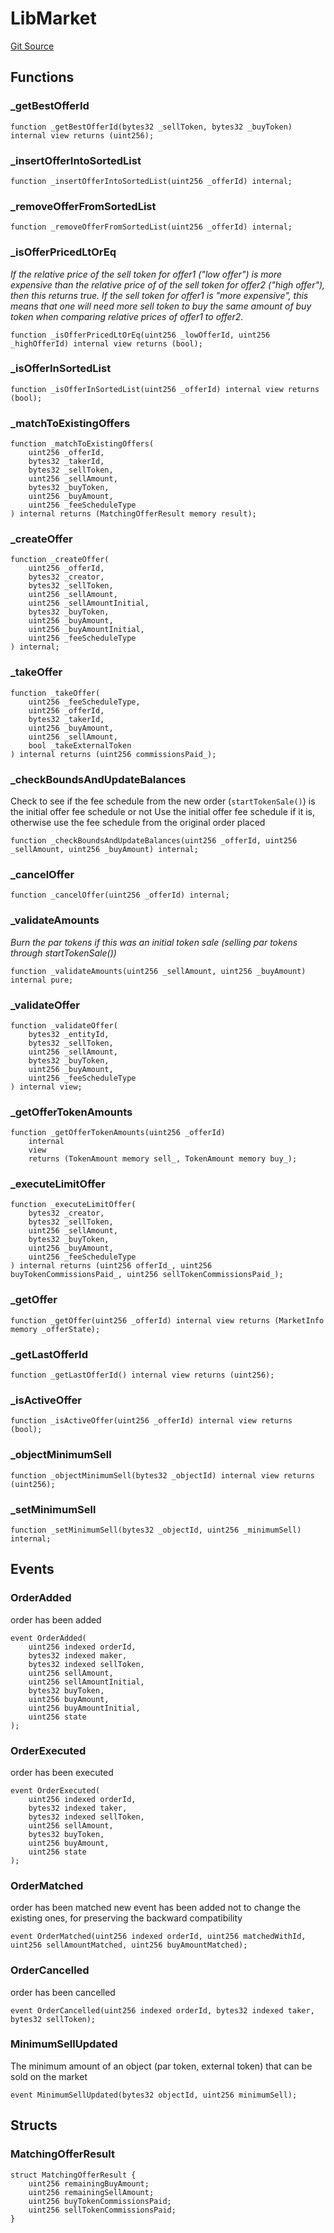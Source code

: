 # LibMarket
[Git Source](https://github.com/nayms/contracts-v3/blob/ea2c06f70609c813d27d424e0330651d3c634d21/src/libs/LibMarket.sol)


## Functions
### _getBestOfferId


```solidity
function _getBestOfferId(bytes32 _sellToken, bytes32 _buyToken) internal view returns (uint256);
```

### _insertOfferIntoSortedList


```solidity
function _insertOfferIntoSortedList(uint256 _offerId) internal;
```

### _removeOfferFromSortedList


```solidity
function _removeOfferFromSortedList(uint256 _offerId) internal;
```

### _isOfferPricedLtOrEq

*If the relative price of the sell token for offer1 ("low offer") is more expensive than the relative price of of the sell token for offer2 ("high offer"), then this returns true.
If the sell token for offer1 is "more expensive", this means that one will need more sell token to buy the same amount of buy token when comparing relative prices of offer1 to offer2.*


```solidity
function _isOfferPricedLtOrEq(uint256 _lowOfferId, uint256 _highOfferId) internal view returns (bool);
```

### _isOfferInSortedList


```solidity
function _isOfferInSortedList(uint256 _offerId) internal view returns (bool);
```

### _matchToExistingOffers


```solidity
function _matchToExistingOffers(
    uint256 _offerId,
    bytes32 _takerId,
    bytes32 _sellToken,
    uint256 _sellAmount,
    bytes32 _buyToken,
    uint256 _buyAmount,
    uint256 _feeScheduleType
) internal returns (MatchingOfferResult memory result);
```

### _createOffer


```solidity
function _createOffer(
    uint256 _offerId,
    bytes32 _creator,
    bytes32 _sellToken,
    uint256 _sellAmount,
    uint256 _sellAmountInitial,
    bytes32 _buyToken,
    uint256 _buyAmount,
    uint256 _buyAmountInitial,
    uint256 _feeScheduleType
) internal;
```

### _takeOffer


```solidity
function _takeOffer(
    uint256 _feeScheduleType,
    uint256 _offerId,
    bytes32 _takerId,
    uint256 _buyAmount,
    uint256 _sellAmount,
    bool _takeExternalToken
) internal returns (uint256 commissionsPaid_);
```

### _checkBoundsAndUpdateBalances

Check to see if the fee schedule from the new order (`startTokenSale()`) is the initial offer fee schedule or not
Use the initial offer fee schedule if it is, otherwise use the fee schedule from the original order placed


```solidity
function _checkBoundsAndUpdateBalances(uint256 _offerId, uint256 _sellAmount, uint256 _buyAmount) internal;
```

### _cancelOffer


```solidity
function _cancelOffer(uint256 _offerId) internal;
```

### _validateAmounts

*Burn the par tokens if this was an initial token sale (selling par tokens through startTokenSale())*


```solidity
function _validateAmounts(uint256 _sellAmount, uint256 _buyAmount) internal pure;
```

### _validateOffer


```solidity
function _validateOffer(
    bytes32 _entityId,
    bytes32 _sellToken,
    uint256 _sellAmount,
    bytes32 _buyToken,
    uint256 _buyAmount,
    uint256 _feeScheduleType
) internal view;
```

### _getOfferTokenAmounts


```solidity
function _getOfferTokenAmounts(uint256 _offerId)
    internal
    view
    returns (TokenAmount memory sell_, TokenAmount memory buy_);
```

### _executeLimitOffer


```solidity
function _executeLimitOffer(
    bytes32 _creator,
    bytes32 _sellToken,
    uint256 _sellAmount,
    bytes32 _buyToken,
    uint256 _buyAmount,
    uint256 _feeScheduleType
) internal returns (uint256 offerId_, uint256 buyTokenCommissionsPaid_, uint256 sellTokenCommissionsPaid_);
```

### _getOffer


```solidity
function _getOffer(uint256 _offerId) internal view returns (MarketInfo memory _offerState);
```

### _getLastOfferId


```solidity
function _getLastOfferId() internal view returns (uint256);
```

### _isActiveOffer


```solidity
function _isActiveOffer(uint256 _offerId) internal view returns (bool);
```

### _objectMinimumSell


```solidity
function _objectMinimumSell(bytes32 _objectId) internal view returns (uint256);
```

### _setMinimumSell


```solidity
function _setMinimumSell(bytes32 _objectId, uint256 _minimumSell) internal;
```

## Events
### OrderAdded
order has been added


```solidity
event OrderAdded(
    uint256 indexed orderId,
    bytes32 indexed maker,
    bytes32 indexed sellToken,
    uint256 sellAmount,
    uint256 sellAmountInitial,
    bytes32 buyToken,
    uint256 buyAmount,
    uint256 buyAmountInitial,
    uint256 state
);
```

### OrderExecuted
order has been executed


```solidity
event OrderExecuted(
    uint256 indexed orderId,
    bytes32 indexed taker,
    bytes32 indexed sellToken,
    uint256 sellAmount,
    bytes32 buyToken,
    uint256 buyAmount,
    uint256 state
);
```

### OrderMatched
order has been matched
new event has been added not to change the existing ones, for preserving the backward compatibility


```solidity
event OrderMatched(uint256 indexed orderId, uint256 matchedWithId, uint256 sellAmountMatched, uint256 buyAmountMatched);
```

### OrderCancelled
order has been cancelled


```solidity
event OrderCancelled(uint256 indexed orderId, bytes32 indexed taker, bytes32 sellToken);
```

### MinimumSellUpdated
The minimum amount of an object (par token, external token) that can be sold on the market


```solidity
event MinimumSellUpdated(bytes32 objectId, uint256 minimumSell);
```

## Structs
### MatchingOfferResult

```solidity
struct MatchingOfferResult {
    uint256 remainingBuyAmount;
    uint256 remainingSellAmount;
    uint256 buyTokenCommissionsPaid;
    uint256 sellTokenCommissionsPaid;
}
```

